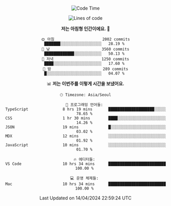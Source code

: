 <div align="center">

<br />

 <!--START_SECTION:waka-->
![Code Time](http://img.shields.io/badge/Code%20Time-2%2C362%20hrs%2024%20mins-blue)

![Lines of code](https://img.shields.io/badge/%EC%A0%80%EB%8A%94%20%EC%97%AC%ED%83%9C%EA%B9%8C%EC%A7%80%20-4.0%20million%20%EC%A4%84%EC%9D%98%20%EC%BD%94%EB%93%9C%EB%A5%BC%20%EC%9E%91%EC%84%B1%ED%96%88%EC%96%B4%EC%9A%94.-blue)

**저는 아침형 인간이에요. 🐤** 

```text
🌞 아침                     2002 commits        ███████░░░░░░░░░░░░░░░░░░   28.19 % 
🌆 낮　                     3560 commits        █████████████░░░░░░░░░░░░   50.13 % 
🌃 저녁                     1250 commits        ████░░░░░░░░░░░░░░░░░░░░░   17.60 % 
🌙 밤　                     289 commits         █░░░░░░░░░░░░░░░░░░░░░░░░   04.07 % 
```


📊 **저는 이번주를 이렇게 시간을 보냈어요.** 

```text
🕑︎ Timezone: Asia/Seoul

💬 프로그래밍 언어들: 
TypeScript               8 hrs 19 mins       ████████████████████░░░░░   78.65 % 
CSS                      1 hr 30 mins        ████░░░░░░░░░░░░░░░░░░░░░   14.26 % 
JSON                     19 mins             █░░░░░░░░░░░░░░░░░░░░░░░░   03.02 % 
MDX                      12 mins             ░░░░░░░░░░░░░░░░░░░░░░░░░   01.92 % 
JavaScript               10 mins             ░░░░░░░░░░░░░░░░░░░░░░░░░   01.70 % 

🔥 에디터들: 
VS Code                  10 hrs 34 mins      █████████████████████████   100.00 % 

💻 운영 체제들: 
Mac                      10 hrs 34 mins      █████████████████████████   100.00 % 
```


 Last Updated on 14/04/2024 22:59:24 UTC
<!--END_SECTION:waka-->

</div>
